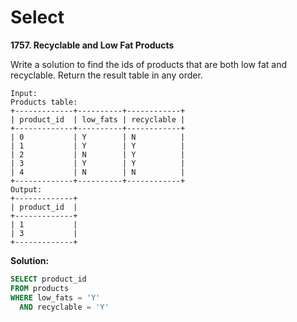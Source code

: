 # Select 
__1757. Recyclable and Low Fat Products__

Write a solution to find the ids of products that are both low fat and recyclable.
Return the result table in any order.
```
Input: 
Products table:
+-------------+----------+------------+
| product_id  | low_fats | recyclable |
+-------------+----------+------------+
| 0           | Y        | N          |
| 1           | Y        | Y          |
| 2           | N        | Y          |
| 3           | Y        | Y          |
| 4           | N        | N          |
+-------------+----------+------------+
Output: 
+-------------+
| product_id  |
+-------------+
| 1           |
| 3           |
+-------------+
```

__Solution:__
```sql
SELECT product_id
FROM products
WHERE low_fats = 'Y'
  AND recyclable = 'Y'
```

